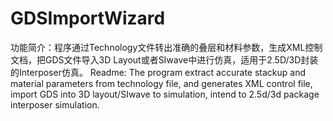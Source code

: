 # GDSImportWizard
功能简介：程序通过Technology文件转出准确的叠层和材料参数，生成XML控制文档，把GDS文件导入3D Layout或者SIwave中进行仿真，适用于2.5D/3D封装的Interposer仿真。     Readme: The program extract accurate stackup and material parameters from technology file, and generates XML control file, import GDS into 3D layout/SIwave to simulation, intend to 2.5d/3d package interposer simulation.
